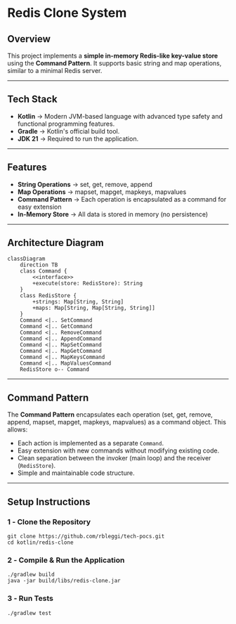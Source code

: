 # **Redis Clone System**

## **Overview**

This project implements a **simple in-memory Redis-like key-value store** using the **Command Pattern**. It supports basic string and map operations, similar to a minimal Redis server.

---

## **Tech Stack**

- **Kotlin** → Modern JVM-based language with advanced type safety and functional programming features.
- **Gradle** → Kotlin's official build tool.
- **JDK 21** → Required to run the application.

---

## **Features**

- **String Operations** → set, get, remove, append
- **Map Operations** → mapset, mapget, mapkeys, mapvalues
- **Command Pattern** → Each operation is encapsulated as a command for easy extension
- **In-Memory Store** → All data is stored in memory (no persistence)

---

## **Architecture Diagram**

```mermaid
classDiagram
    direction TB
    class Command {
        <<interface>>
        +execute(store: RedisStore): String
    }
    class RedisStore {
        +strings: Map[String, String]
        +maps: Map[String, Map[String, String]]
    }
    Command <|.. SetCommand
    Command <|.. GetCommand
    Command <|.. RemoveCommand
    Command <|.. AppendCommand
    Command <|.. MapSetCommand
    Command <|.. MapGetCommand
    Command <|.. MapKeysCommand
    Command <|.. MapValuesCommand
    RedisStore o-- Command
```

---

## **Command Pattern**

The **Command Pattern** encapsulates each operation (set, get, remove, append, mapset, mapget, mapkeys, mapvalues) as a command object. This allows:

- Each action is implemented as a separate `Command`.
- Easy extension with new commands without modifying existing code.
- Clean separation between the invoker (main loop) and the receiver (`RedisStore`).
- Simple and maintainable code structure.

---

## **Setup Instructions**

### **1️ - Clone the Repository**

```shell
git clone https://github.com/rbleggi/tech-pocs.git
cd kotlin/redis-clone
```

### **2️ - Compile & Run the Application**

```shell
./gradlew build
java -jar build/libs/redis-clone.jar
```

### **3️ - Run Tests**

```shell
./gradlew test
```